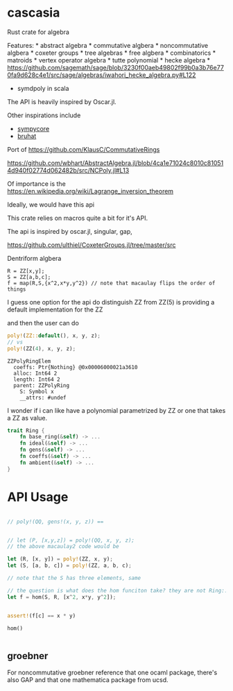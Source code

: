 # cascasia

Rust crate for algebra

Features:
    * abstract algebra
    * commutative algbera
    * noncommutative algbera
    * coxeter groups
    * tree algebras
    * free algbera
    * combinatorics
    * matroids
    * vertex operator algebra
    * tutte polynomial
    * hecke algebra
        * https://github.com/sagemath/sage/blob/3230f00aeb49802f99b0a3b76e770fa9d628c4e1/src/sage/algebras/iwahori_hecke_algebra.py#L122

* symdpoly in scala



The API is heavily inspired by Oscar.jl.

Other inspirations include 
* [sympycore]()
* [bruhat](https://github.com/punkdit/bruhat)


Port of https://github.com/KlausC/CommutativeRings

https://github.com/wbhart/AbstractAlgebra.jl/blob/4ca1e71024c8010c810514d940f02774d062482b/src/NCPoly.jl#L13


Of importance is the https://en.wikipedia.org/wiki/Lagrange_inversion_theorem

Ideally, we would have this api

This crate relies on macros quite a bit for it's API.

The api is inspired by oscar.jl, singular, gap, 

https://github.com/ulthiel/CoxeterGroups.jl/tree/master/src

Dentriform algbera

```macaulay2
R = ZZ[x,y];
S = ZZ[a,b,c];
f = map(R,S,{x^2,x*y,y^2}) // note that macaulay flips the order of things
```

I guess one option for the api do distinguish ZZ from ZZ(5) is providing a default implementation for the ZZ

and then the user can do 
```rust
poly!(ZZ::default(), x, y, z);
// vs
poly!(ZZ(4), x, y, z);


```
```
ZZPolyRingElem
  coeffs: Ptr{Nothing} @0x00006000021a3610
  alloc: Int64 2
  length: Int64 2
  parent: ZZPolyRing
    S: Symbol x
    __attrs: #undef
```

I wonder if i can like have a polynomial parametrized by ZZ or one that takes a ZZ as value.

```rust
trait Ring {
    fn base_ring(&self) -> ...
    fn ideal(&self) -> ...
    fn gens(&self) -> ...
    fn coeffs(&self) -> ...
    fn ambient(&self) -> ...
}
```

# API Usage
```rust

// poly!(QQ, gens!(x, y, z)) == 


// let (P, [x,y,z]) = poly!(QQ, x, y, z);
// the above macaulay2 code would be 

let (R, [x, y]) = poly!(ZZ, x, y);
let (S, [a, b, c]) = poly!(ZZ, a, b, c);

// note that the S has three elements, same 

// the question is what does the hom funciton take? they are not Ring::Elem per se, they might be expresions
let f = hom(S, R, [x^2, x*y, y^2]);


assert!(f[c] == x * y)

hom()



```
<!-- 
#[macro_export]
macro_rules! matrix {
    () => {
        {
            // Handle the case when called with no arguments, i.e. matrix![]
            use $crate::matrix::Matrix;
            Matrix::new(0, 0, vec![])
        }
    };
    ($( $( $x: expr ),*);*) => {
        {
            use $crate::matrix::Matrix;
            let data_as_nested_array = [ $( [ $($x),* ] ),* ];
            let rows = data_as_nested_array.len();
            let cols = data_as_nested_array[0].len();
            let data_as_flat_array: Vec<_> = data_as_nested_array.into_iter()
                .flat_map(|row| row.into_iter())
                .cloned()
                .collect();
            Matrix::new(rows, cols, data_as_flat_array)
        }
    }
} -->

## groebner

For noncommutative groebner reference that one ocaml package, there's also GAP and that one mathematica package from ucsd.